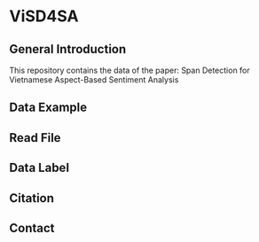 # ViSD4SA
## General Introduction
This repository contains the data of the paper: Span Detection for Vietnamese Aspect-Based Sentiment Analysis

## Data Example

## Read File

## Data Label

## Citation

## Contact
